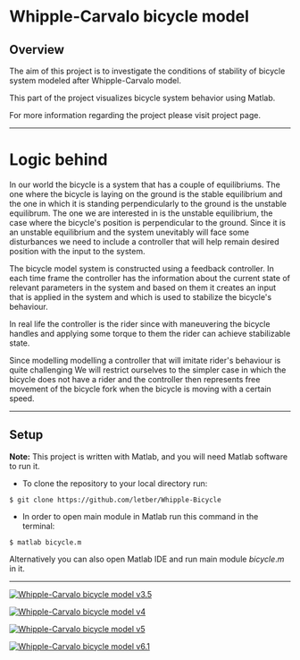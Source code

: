 # Whipple-Carvalo bicycle model

## Overview

The aim of this project is to investigate the conditions of stability of bicycle system modeled after Whipple-Carvalo model. 

This part of the project visualizes bicycle system behavior using Matlab.

For more information regarding the project please visit project page.

---

# Logic behind

In our world the bicycle is a system that has a couple of equilibriums. The one where the bicycle is laying on the ground is the stable equilibrium and the one in which it is standing perpendicularly to the ground is the unstable equilibrum. The one we are interested in is the unstable equilibrium, the case where the bicycle's position is perpendicular to the ground.
Since it is an unstable equilibrium and the system unevitably will face some disturbances we need to include a controller that will help remain desired position with the input to the system. 

The bicycle model system is constructed using a feedback controller. In each time frame the controller has the information about the current state of relevant parameters in the system and based on them it creates an input that is applied in the system and which is used to stabilize the bicycle's behaviour. 

In real life the controller is the rider since with maneuvering the bicycle handles and applying some torque to them the rider can achieve stabilizable state.

Since modelling modelling a controller that will imitate rider's behaviour is quite challenging We will restrict ourselves to the simpler case in which the bicycle does not have a rider and the controller then represents free movement of the bicycle fork when the bicycle is moving with a certain speed.

---

## Setup
**Note:** This project is written with Matlab, and you will need Matlab software to run it.

- To clone the repository to your local directory run: 
~~~
$ git clone https://github.com/letber/Whipple-Bicycle
~~~

-  In order to open main module in Matlab run this command in the terminal:
~~~
$ matlab bicycle.m
~~~ 

Alternatively you can also open Matlab IDE and run main module $bicycle.m$ in it.

---

[![Whipple-Carvalo bicycle model v3.5](https://img.youtube.com/vi/Paf1Ywdv4PY/maxresdefault.jpg)](https://www.youtube.com/watch?v=Paf1Ywdv4PY&ab_channel=danyloG)

[![Whipple-Carvalo bicycle model v4](https://img.youtube.com/vi/nCJ1wVmVlJw/maxresdefault.jpg)](https://www.youtube.com/watch?v=nCJ1wVmVlJw&ab_channel=danyloG)

[![Whipple-Carvalo bicycle model v5](https://img.youtube.com/vi/KqlnKYFQC9A/maxresdefault.jpg)](https://www.youtube.com/watch?v=KqlnKYFQC9A&ab_channel=danyloG)

[![Whipple-Carvalo bicycle model v6.1](https://img.youtube.com/vi/qtyIAezpxPk/maxresdefault.jpg)](https://www.youtube.com/watch?v=qtyIAezpxPk&ab_channel=danyloG)
